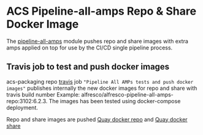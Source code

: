 # ACS Pipeline-all-amps Repo & Share Docker Image

The [pipeline-all-amps](../pipeline-all-amps) module pushes repo and share images with extra amps applied on top for use by the CI/CD single pipeline process.

## Travis job to test and push docker images

acs-packaging repo [travis](../../.travis.yml) job `"Pipeline All AMPs tests and push docker images"`  publishes internally the new docker images for repo and share with travis build number Example: alfresco/alfresco-pipeline-all-amps-repo:3102:6.2.3. The images has been tested using docker-compose deployment.

Repo and share images are pushed [Quay docker repo](https://quay.io/repository/alfresco/alfresco-pipeline-all-amps-repo?tab=info) and [Quay docker share](https://quay.io/repository/alfresco/alfresco-pipeline-all-amps-share?tab=info)

